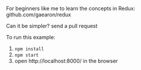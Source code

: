 For beginners like me to learn the concepts in Redux: github.com/gaearon/redux

Can it be simpler? send a pull request

To run this example:

1. `npm install`
2. `npm start`
3. open http://localhost:8000/ in the browser
